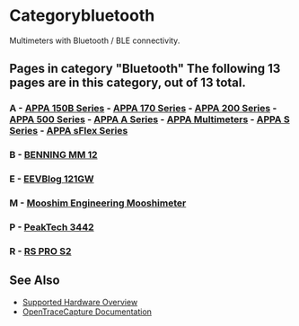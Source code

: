 # Categorybluetooth

Multimeters with Bluetooth / BLE connectivity. 
## Pages in category "Bluetooth" The following 13 pages are in this category, out of 13 total. 
### A \- [APPA 150B Series](APPA_150B_Series.html "APPA 150B Series") \- [APPA 170 Series](APPA_170_Series.html "APPA 170 Series") \- [APPA 200 Series](APPA_200_Series.html "APPA 200 Series") \- [APPA 500 Series](APPA_500_Series.html "APPA 500 Series") \- [APPA A Series](APPA_A_Series.html "APPA A Series") \- [APPA Multimeters](APPA_Multimeters.html "APPA Multimeters") \- [APPA S Series](APPA_S_Series.html "APPA S Series") \- [APPA sFlex Series](APPA_sFlex_Series.html "APPA sFlex Series") 
### B \- [BENNING MM 12](BENNING_MM_12.html "BENNING MM 12") 
### E \- [EEVBlog 121GW](EEVBlog_121GW.html "EEVBlog 121GW") 
### M \- [Mooshim Engineering Mooshimeter](Mooshim_Engineering_Mooshimeter.html "Mooshim Engineering Mooshimeter") 
### P \- [PeakTech 3442](PeakTech_3442.html "PeakTech 3442") 
### R \- [RS PRO S2](RS_PRO_S2.html "RS PRO S2")

## See Also
- [Supported Hardware Overview](../supported-hardware.md)
- [OpenTraceCapture Documentation](../../opentracecapture/overview.md)
